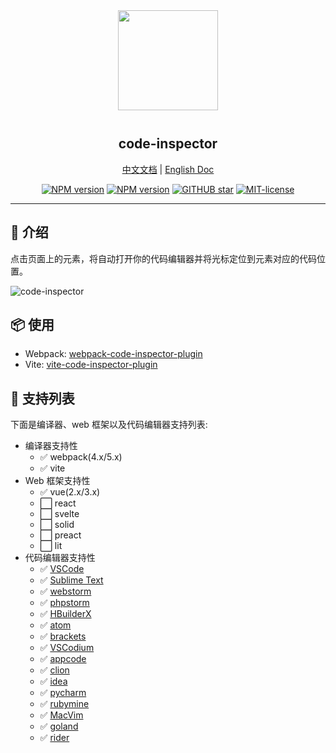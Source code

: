 <div align="center">
<img src="https://user-images.githubusercontent.com/73059627/230129140-6e7a7eb7-4c78-4a58-b4aa-fcb7c2a6c95f.png" width=160px" style="margin-bottom: 12px;" />

<p align="center">
  <h2>code-inspector</h2>
  <a href="https://github.com/zh-lx/code-inspector/blob/main/README.md">中文文档</a>
  |
  <a href="https://github.com/zh-lx/code-inspector/blob/main/docs/README-EN.md">English Doc</a>
</p>

[![NPM version](https://img.shields.io/npm/v/webpack-code-inspector-plugin/latest?label=webpack-code-inspector-plugin&style=plastic)](https://www.npmjs.com/package/webpack-code-inspector-plugin)
[![NPM version](https://img.shields.io/npm/v/vite-code-inspector-plugin/latest?label=vite-code-inspector-plugin&style=plastic)](https://www.npmjs.com/package/vite-code-inspector-plugin)
[![GITHUB star](https://img.shields.io/github/stars/zh-lx/code-inspector.svg)](https://github.com/zh-lx/code-inspector)
[![MIT-license](https://img.shields.io/npm/l/code-inspector.svg)](https://opensource.org/licenses/MIT)

</div>

<hr />

## 📜 介绍

点击页面上的元素，将自动打开你的代码编辑器并将光标定位到元素对应的代码位置。

![code-inspector](https://user-images.githubusercontent.com/73059627/227070438-6e40e112-6f1d-4f67-9f26-53986bff77c3.gif)

## 📦 使用

- Webpack: [webpack-code-inspector-plugin](https://github.com/zh-lx/code-inspector/blob/main/packages/webpack-plugin/README.md)
- Vite: [vite-code-inspector-plugin](https://github.com/zh-lx/code-inspector/blob/main/packages/vite-plugin/README.md)

## 🎨 支持列表

下面是编译器、web 框架以及代码编辑器支持列表:

- 编译器支持性
  - ✅ webpack(4.x/5.x)
  - ✅ vite
- Web 框架支持性
  - ✅ vue(2.x/3.x)
  - ⬜ react
  - ⬜ svelte
  - ⬜ solid
  - ⬜ preact
  - ⬜ lit
- 代码编辑器支持性
  - ✅ [VSCode](https://code.visualstudio.com/)
  - ✅ [Sublime Text](https://www.sublimetext.com/)
  - ✅ [webstorm](https://www.jetbrains.com/webstorm/)
  - ✅ [phpstorm](https://www.jetbrains.com/phpstorm/)
  - ✅ [HBuilderX](https://www.dcloud.io/hbuilderx.html)
  - ✅ [atom](https://atom.io/)
  - ✅ [brackets](https://brackets.io/)
  - ✅ [VSCodium](https://vscodium.com/)
  - ✅ [appcode](https://www.jetbrains.com/objc/)
  - ✅ [clion](https://www.jetbrains.com/clion/)
  - ✅ [idea](https://www.jetbrains.com/idea/)
  - ✅ [pycharm](https://www.jetbrains.com/pycharm/)
  - ✅ [rubymine](https://www.jetbrains.com/ruby/)
  - ✅ [MacVim](https://macvim-dev.github.io/macvim/)
  - ✅ [goland](https://www.jetbrains.com/go/)
  - ✅ [rider](https://www.jetbrains.com/rider/)
